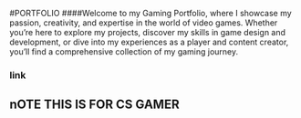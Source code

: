 #PORTFOLIO
####Welcome to my Gaming Portfolio, where I showcase my passion, creativity, and expertise in the world of video games. Whether you’re here to explore my projects, discover my skills in game design and development, or dive into my experiences as a player and content creator, you’ll find a comprehensive collection of my gaming journey.
### link
## nOTE THIS IS FOR CS GAMER
